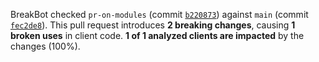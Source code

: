BreakBot checked `pr-on-modules` (commit [`b220873`](https://github.com/alien-tools/repository-fixture/commit/b2208730510e973e42bd3a176db5c5169b17a7bf)) against `main` (commit [`fec2de8`](https://github.com/alien-tools/repository-fixture/commit/fec2de87113764cdfeee36c16c84ca3af0d323b9)).
This pull request introduces **2 breaking changes**, causing **1 broken uses** in client code.
**1 of 1 analyzed clients are impacted** by the changes (100%).
